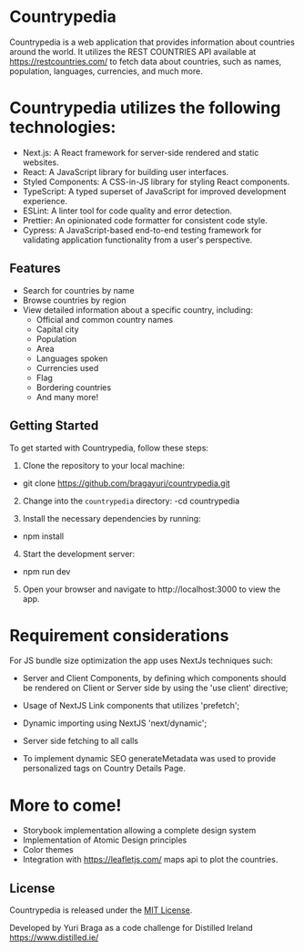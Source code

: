 # Countrypedia

Countrypedia is a web application that provides information about countries around the world. It utilizes the REST COUNTRIES API available at https://restcountries.com/ to fetch data about countries, such as names, population, languages, currencies, and much more.

# Countrypedia utilizes the following technologies:

- Next.js: A React framework for server-side rendered and static websites.
- React: A JavaScript library for building user interfaces.
- Styled Components: A CSS-in-JS library for styling React components.
- TypeScript: A typed superset of JavaScript for improved development experience.
- ESLint: A linter tool for code quality and error detection.
- Prettier: An opinionated code formatter for consistent code style.
- Cypress: A JavaScript-based end-to-end testing framework for validating application functionality from a user's perspective.

## Features

- Search for countries by name
- Browse countries by region
- View detailed information about a specific country, including:
  - Official and common country names
  - Capital city
  - Population
  - Area
  - Languages spoken
  - Currencies used
  - Flag
  - Bordering countries
  - And many more!

## Getting Started

To get started with Countrypedia, follow these steps:

1. Clone the repository to your local machine:
- git clone https://github.com/bragayuri/countrypedia.git

2. Change into the `countrypedia` directory:
-cd countrypedia

3. Install the necessary dependencies by running:
- npm install

4. Start the development server:
- npm run dev

5. Open your browser and navigate to http://localhost:3000 to view the app.

# Requirement considerations
For JS bundle size optimization the app uses NextJs techniques such:
- Server and Client Components, by defining which components should be rendered on Client or Server side by using the 'use client' directive;
- Usage of NextJS Link components that utilizes 'prefetch'; 
- Dynamic importing using NextJS 'next/dynamic';
- Server side fetching to all calls

- To implement dynamic SEO generateMetadata was used to provide personalized tags on Country Details Page.

# More to come!
- Storybook implementation allowing a complete design system
- Implementation of Atomic Design principles 
- Color themes
- Integration with https://leafletjs.com/ maps api to plot the countries.

## License

Countrypedia is released under the [MIT License](https://opensource.org/licenses/MIT).

Developed by Yuri Braga as a code challenge for Distilled Ireland https://www.distilled.ie/